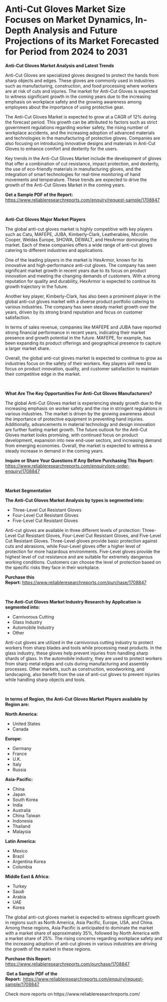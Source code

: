 <p><h1>Anti-Cut Gloves Market Size Focuses on Market Dynamics, In-Depth Analysis and Future Projections of its Market Forecasted for Period from 2024 to 2031</h1></p><p><strong>Anti-Cut Gloves Market Analysis and Latest Trends</strong></p>
<p><p>Anti-Cut Gloves are specialized gloves designed to protect the hands from sharp objects and edges. These gloves are commonly used in industries such as manufacturing, construction, and food processing where workers are at risk of cuts and injuries. The market for Anti-Cut Gloves is expected to witness significant growth in the coming years due to the increasing emphasis on workplace safety and the growing awareness among employees about the importance of using protective gear.</p><p>The Anti-Cut Gloves Market is expected to grow at a CAGR of 12% during the forecast period. This growth can be attributed to factors such as strict government regulations regarding worker safety, the rising number of workplace accidents, and the increasing adoption of advanced materials and technologies in the manufacturing of protective gloves. Companies are also focusing on introducing innovative designs and materials in Anti-Cut Gloves to enhance comfort and dexterity for the users.</p><p>Key trends in the Anti-Cut Gloves Market include the development of gloves that offer a combination of cut resistance, impact protection, and dexterity, the use of eco-friendly materials in manufacturing gloves, and the integration of smart technologies for real-time monitoring of hand movements and temperature. These trends are expected to drive the growth of the Anti-Cut Gloves Market in the coming years.</p></p>
<p><strong>Get a Sample PDF of the Report:&nbsp;</strong> <a href="https://www.reliableresearchreports.com/enquiry/request-sample/1708847">https://www.reliableresearchreports.com/enquiry/request-sample/1708847</a></p>
<p>&nbsp;</p>
<p><strong>Anti-Cut Gloves Major Market Players</strong></p>
<p><p>The global anti-cut gloves market is highly competitive with key players such as Catu, MAFEPE, JUBA, Kimberly-Clark, Leatherables, Microlin Cooper, Weldas Europe, SHOWA, DEWALT, and HexArmor dominating the market. Each of these companies offers a wide range of anti-cut gloves catering to different industries and applications. </p><p>One of the leading players in the market is HexArmor, known for its innovative and high-performance anti-cut gloves. The company has seen significant market growth in recent years due to its focus on product innovation and meeting the changing demands of customers. With a strong reputation for quality and durability, HexArmor is expected to continue its growth trajectory in the future.</p><p>Another key player, Kimberly-Clark, has also been a prominent player in the global anti-cut gloves market with a diverse product portfolio catering to various industries. The company has seen steady market growth over the years, driven by its strong brand reputation and focus on customer satisfaction. </p><p>In terms of sales revenue, companies like MAFEPE and JUBA have reported strong financial performance in recent years, indicating their market presence and growth potential in the future. MAFEPE, for example, has been expanding its product offerings and geographical presence to capture a larger market share.</p><p>Overall, the global anti-cut gloves market is expected to continue to grow as industries focus on the safety of their workers. Key players will need to focus on product innovation, quality, and customer satisfaction to maintain their competitive edge in the market.</p></p>
<p>&nbsp;</p>
<p><strong>What Are The Key Opportunities For Anti-Cut Gloves Manufacturers?</strong></p>
<p><p>The global Anti-Cut Gloves market is experiencing steady growth due to the increasing emphasis on worker safety and the rise in stringent regulations in various industries. The market is driven by the growing awareness about the importance of protective equipment in preventing hand injuries. Additionally, advancements in material technology and design innovation are further fueling market growth. The future outlook for the Anti-Cut Gloves market looks promising, with continued focus on product development, expansion into new end-user sectors, and increasing demand from emerging economies. Overall, the market is expected to witness a steady increase in demand in the coming years.</p></p>
<p><strong>Inquire or Share Your Questions If Any Before Purchasing This Report:</strong> <a href="https://www.reliableresearchreports.com/enquiry/pre-order-enquiry/1708847">https://www.reliableresearchreports.com/enquiry/pre-order-enquiry/1708847</a></p>
<p>&nbsp;</p>
<p><strong>Market Segmentation</strong></p>
<p><strong>The Anti-Cut Gloves Market Analysis by types is segmented into:</strong></p>
<p><ul><li>Three-Level Cut Resistant Gloves</li><li>Four-Level Cut Resistant Gloves</li><li>Five-Level Cut Resistant Gloves</li></ul></p>
<p><p>Anti-cut gloves are available in three different levels of protection: Three-Level Cut Resistant Gloves, Four-Level Cut Resistant Gloves, and Five-Level Cut Resistant Gloves. Three-Level gloves provide basic protection against cuts and abrasions, while Four-Level gloves offer a higher level of protection for more hazardous environments. Five-Level gloves provide the highest level of cut resistance and are suitable for extremely dangerous working conditions. Customers can choose the level of protection based on the specific risks they face in their workplace.</p></p>
<p><strong>Purchase this Report:&nbsp;</strong><a href="https://www.reliableresearchreports.com/purchase/1708847">https://www.reliableresearchreports.com/purchase/1708847</a></p>
<p>&nbsp;</p>
<p><strong>The Anti-Cut Gloves Market Industry Research by Application is segmented into:</strong></p>
<p><ul><li>Carnivorous Cutting</li><li>Glass Industry</li><li>Automobile Industry</li><li>Other</li></ul></p>
<p><p>Anti-cut gloves are utilized in the carnivorous cutting industry to protect workers from sharp blades and tools while processing meat products. In the glass industry, these gloves help prevent injuries from handling sharp shards of glass. In the automobile industry, they are used to protect workers from sharp metal edges and cuts during manufacturing and assembly processes. Other markets, such as construction, woodworking, and landscaping, also benefit from the use of anti-cut gloves to prevent injuries while handling sharp objects and tools.</p></p>
<p>&nbsp;</p>
<p><strong>In terms of Region, the Anti-Cut Gloves Market Players available by Region are:</strong></p>
<p>
    <p> <strong> North America: </strong>
        <ul>
            <li>United States</li>
            <li>Canada</li>
        </ul>
        </p> 
    <p> <strong> Europe: </strong>
        <ul>
            <li>Germany</li>
            <li>France</li>
            <li>U.K.</li>
            <li>Italy</li>
            <li>Russia</li>
        </ul>
        </p> 
    <p> <strong> Asia-Pacific: </strong>
        <ul>
            <li>China</li>
            <li>Japan</li>
            <li>South Korea</li>
            <li>India</li>
            <li>Australia</li>
            <li>China Taiwan</li>
            <li>Indonesia</li>
            <li>Thailand</li>
            <li>Malaysia</li>
        </ul>
        </p> 
    <p> <strong> Latin America: </strong>
        <ul>
            <li>Mexico</li>
            <li>Brazil</li>
            <li>Argentina Korea</li>
            <li>Colombia</li>
        </ul>
        </p> 
    <p> <strong> Middle East & Africa: </strong>
        <ul>
            <li>Turkey</li>
            <li>Saudi</li>
            <li>Arabia</li>
            <li>UAE</li>
            <li>Korea</li>
        </ul>
    </p>
    </p>
<p><p>The global anti-cut gloves market is expected to witness significant growth in regions such as North America, Asia Pacific, Europe, USA, and China. Among these regions, Asia Pacific is anticipated to dominate the market with a market share of approximately 35%, followed by North America with a market share of 25%. The rising concerns regarding workplace safety and the increasing adoption of anti-cut gloves in various industries are driving the growth of the market in these regions.</p></p>
<p><strong>Purchase this Report: </strong><a href="https://www.reliableresearchreports.com/purchase/1708847">https://www.reliableresearchreports.com/purchase/1708847</a></p>
<p>&nbsp;<strong>Get a Sample PDF of the Report:&nbsp;&nbsp;</strong><a href="https://www.reliableresearchreports.com/enquiry/request-sample/1708847">https://www.reliableresearchreports.com/enquiry/request-sample/1708847</a></p>
<p><strong></strong></p>
<p>Check more reports on https://www.reliableresearchreports.com/</p>